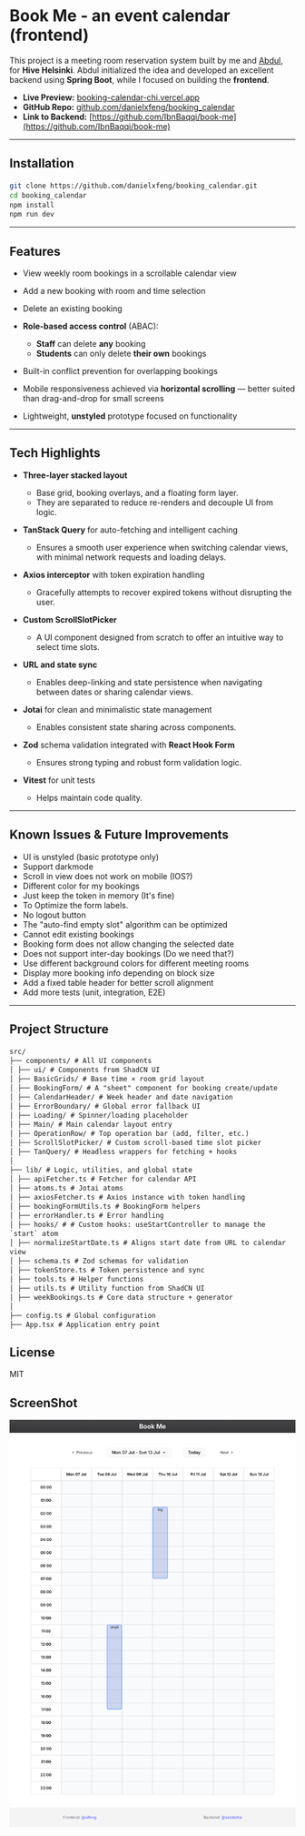 # Book Me - an event calendar (frontend)

This project is a meeting room reservation system built by me and [Abdul](https://github.com/IbnBaqqi), for **Hive Helsinki**.
Abdul initialized the idea and developed an excellent backend using **Spring Boot**, while I focused on building the **frontend**.

- **Live Preview:** [booking-calendar-chi.vercel.app](https://booking-calendar-chi.vercel.app)  
- **GitHub Repo:** [github.com/danielxfeng/booking_calendar](https://github.com/danielxfeng/booking_calendar)
- **Link to Backend:** [https://github.com/IbnBaqqi/book-me](https://github.com/IbnBaqqi/book-me)

---

## Installation

```bash
git clone https://github.com/danielxfeng/booking_calendar.git
cd booking_calendar
npm install
npm run dev
```

---

## Features

- View weekly room bookings in a scrollable calendar view

- Add a new booking with room and time selection

- Delete an existing booking

- **Role-based access control** (ABAC):
  - **Staff** can delete **any** booking
  - **Students** can only delete **their own** bookings

- Built-in conflict prevention for overlapping bookings

- Mobile responsiveness achieved via **horizontal scrolling** — better suited than drag-and-drop for small screens

- Lightweight, **unstyled** prototype focused on functionality

---

## Tech Highlights

- **Three-layer stacked layout**
  - Base grid, booking overlays, and a floating form layer.
  - They are separated to reduce re-renders and decouple UI from logic.

- **TanStack Query** for auto-fetching and intelligent caching
  - Ensures a smooth user experience when switching calendar views, with minimal network requests and loading delays.

- **Axios interceptor** with token expiration handling
  - Gracefully attempts to recover expired tokens without disrupting the user.

- **Custom ScrollSlotPicker**
  - A UI component designed from scratch to offer an intuitive way to select time slots.

- **URL and state sync**
  - Enables deep-linking and state persistence when navigating between dates or sharing calendar views.

- **Jotai** for clean and minimalistic state management
  - Enables consistent state sharing across components.

- **Zod** schema validation integrated with **React Hook Form**
  - Ensures strong typing and robust form validation logic.

- **Vitest** for unit tests
  - Helps maintain code quality.

---

## Known Issues & Future Improvements

- UI is unstyled (basic prototype only)
- Support darkmode
- Scroll in view does not work on mobile (IOS?)
- Different color for my bookings
- Just keep the token in memory (It's fine)
- To Optimize the form labels.
- No logout button
- The "auto-find empty slot" algorithm can be optimized
- Cannot edit existing bookings
- Booking form does not allow changing the selected date
- Does not support inter-day bookings (Do we need that?)
- Use different background colors for different meeting rooms
- Display more booking info depending on block size
- Add a fixed table header for better scroll alignment
- Add more tests (unit, integration, E2E)

---

## Project Structure

```
src/
├── components/ # All UI components
│ ├── ui/ # Components from ShadCN UI
│ ├── BasicGrids/ # Base time × room grid layout
│ ├── BookingForm/ # A "sheet" component for booking create/update
│ ├── CalendarHeader/ # Week header and date navigation
│ ├── ErrorBoundary/ # Global error fallback UI
│ ├── Loading/ # Spinner/loading placeholder
│ ├── Main/ # Main calendar layout entry
│ ├── OperationRow/ # Top operation bar (add, filter, etc.)
│ ├── ScrollSlotPicker/ # Custom scroll-based time slot picker
│ ├── TanQuery/ # Headless wrappers for fetching + hooks
│
├── lib/ # Logic, utilities, and global state
│ ├── apiFetcher.ts # Fetcher for calendar API
│ ├── atoms.ts # Jotai atoms
│ ├── axiosFetcher.ts # Axios instance with token handling
│ ├── bookingFormUtils.ts # BookingForm helpers
│ ├── errorHandler.ts # Error handling
│ ├── hooks/ # # Custom hooks: useStartController to manage the `start` atom
│ ├── normalizeStartDate.ts # Aligns start date from URL to calendar view
│ ├── schema.ts # Zod schemas for validation
│ ├── tokenStore.ts # Token persistence and sync
│ ├── tools.ts # Helper functions
│ ├── utils.ts # Utility function from ShadCN UI
│ ├── weekBookings.ts # Core data structure + generator
│
├── config.ts # Global configuration
├── App.tsx # Application entry point
```

## License

MIT

## ScreenShot

![Booking Calendar Screenshot](./public/screenshot.png)
